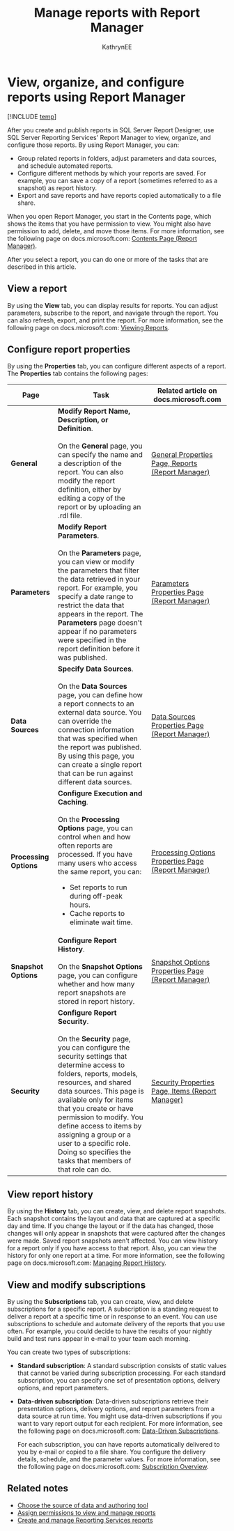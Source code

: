 ﻿---
title: Manage reports with Report Manager
titleSuffix: Azure DevOps Server
description: Use the SQL Server Reporting Services' Report Manager to view, organize, and configure reports
ms.technology: devops-analytics
ms.topic: conceptual
ms.assetid: f382806c-9509-45bf-b175-51a2c853621a
ms.author: kaelli
author: KathrynEE
monikerRange: '< azure-devops' 
ms.date: 09/23/2021
---


# View, organize, and configure reports using Report Manager 

[!INCLUDE [temp](../includes/tfs-report-platform-version.md)]

After you create and publish reports in SQL Server Report Designer, use SQL Server Reporting Services' Report Manager to view, organize, and configure those reports. By using Report Manager, you can:
- Group related reports in folders, adjust parameters and data sources, and schedule automated reports.
- Configure different methods by which your reports are saved. For example, you can save a copy of a report (sometimes referred to as a snapshot) as report history.
- Export and save reports and have reports copied automatically to a file share.  
  
 When you open Report Manager, you start in the Contents page, which shows the items that you have permission to view. You might also have permission to add, delete, and move those items. For more information, see the following page on docs.microsoft.com: [Contents Page (Report Manager)](/previous-versions/sql/sql-server-2008-r2/ms186470(v=sql.105)).  
  
 After you select a report, you can do one or more of the tasks that are described in this article.  
  
##  <a name="ViewAReport"></a> View a report  
 By using the **View** tab, you can display results for reports. You can adjust parameters, subscribe to the report, and navigate through the report. You can also refresh, export, and print the report. For more information, see the following page on docs.microsoft.com: [Viewing Reports](/previous-versions/sql/sql-server-2008-r2/ms156312(v=sql.105)).  
  
##  <a name="ConfigureReportProperties"></a> Configure report properties  
 By using the **Properties** tab, you can configure different aspects of a report. The **Properties** tab contains the following pages:  
  
|Page|Task|Related article on docs.microsoft.com|  
|----------|----------|---------------------------------------------|  
|**General**|**Modify Report Name, Description, or Definition**.<br /><br /> On the **General** page, you can specify the name and a description of the report. You can also modify the report definition, either by editing a copy of the report or by uploading an .rdl file.|[General Properties Page, Reports (Report Manager)](/previous-versions/sql/sql-server-2008-r2/ms186545(v=sql.105))|  
|**Parameters**|**Modify Report Parameters**.<br /><br /> On the **Parameters** page, you can view or modify the parameters that filter the data retrieved in your report. For example, you specify a date range to restrict the data that appears in the report. The **Parameters** page doesn't appear if no parameters were specified in the report definition before it was published.|[Parameters Properties Page (Report Manager)](/previous-versions/sql/sql-server-2008-r2/ms189700(v=sql.105))|  
|**Data Sources**|**Specify Data Sources**.<br /><br /> On the **Data Sources** page, you can define how a report connects to an external data source. You can override the connection information that was specified when the report was published. By using this page, you can create a single report that can be run against different data sources.|[Data Sources Properties Page (Report Manager)](/previous-versions/sql/sql-server-2008-r2/ms190041(v=sql.105))|  
|**Processing Options**|**Configure Execution and Caching**.<br /><br /> On the **Processing Options** page, you can control when and how often reports are processed. If you have many users who access the same report, you can:<ul><li>Set reports to run during off-peak hours.</li><li>Cache reports to eliminate wait time.</li></ul>|[Processing Options Properties Page (Report Manager)](/previous-versions/sql/sql-server-2008-r2/ms178821(v=sql.105))|  
|**Snapshot Options**|**Configure Report History**.<br /><br /> On the **Snapshot Options** page, you can configure whether and how many report snapshots are stored in report history.|[Snapshot Options Properties Page (Report Manager)](/previous-versions/sql/sql-server-2008-r2/ms189952(v=sql.105))|  
|**Security**|**Configure Report Security**.<br /><br /> On the **Security** page, you can configure the security settings that determine access to folders, reports, models, resources, and shared data sources. This page is available only for items that you create or have permission to modify. You define access to items by assigning a group or a user to a specific role. Doing so specifies the tasks that members of that role can do.|[Security Properties Page, Items (Report Manager)](/previous-versions/sql/sql-server-2008-r2/ms180265(v=sql.105))|  
  
##  <a name="ViewReportHistory"></a> View report history  
 By using the **History** tab, you can create, view, and delete report snapshots. Each snapshot contains the layout and data that are captured at a specific day and time. If you change the layout or if the data has changed, those changes will only appear in snapshots that were captured after the changes were made. Saved report snapshots aren't affected. You can view history for a report only if you have access to that report. Also, you can view the history for only one report at a time. For more information, see the following page on docs.microsoft.com: [Managing Report History](/previous-versions/sql/sql-server-2008-r2/ms155849(v=sql.105)).  
  
##  <a name="ViewAndModifySubscriptions"></a> View and modify subscriptions  
 By using the **Subscriptions** tab, you can create, view, and delete subscriptions for a specific report. A subscription is a standing request to deliver a report at a specific time or in response to an event. You can use subscriptions to schedule and automate delivery of the reports that you use often. For example, you could decide to have the results of your nightly build and test runs appear in e-mail to your team each morning.  
  
 You can create two types of subscriptions:  
  
- **Standard subscription**: A standard subscription consists of static values that cannot be varied during subscription processing. For each standard subscription, you can specify one set of presentation options, delivery options, and report parameters.  
  
- **Data-driven subscription**: Data-driven subscriptions retrieve their presentation options, delivery options, and report parameters from a data source at run time. You might use data-driven subscriptions if you want to vary report output for each recipient. For more information, see the following page on docs.microsoft.com: [Data-Driven Subscriptions](/previous-versions/sql/sql-server-2008-r2/ms159150(v=sql.105)).  
  
  For each subscription, you can have reports automatically delivered to you by e-mail or copied to a file share. You configure the delivery details, schedule, and the parameter values. For more information, see the following page on docs.microsoft.com: [Subscription Overview](/previous-versions/sql/sql-server-2008-r2/ms159762(v=sql.105)).  
  
## Related notes
-  [Choose the source of data and authoring tool](../sql-reports/components-data-warehouse.md)   
-  [Assign permissions to view and manage reports](grant-permissions-to-reports.md)   
-  [Create and manage Reporting Services reports](../sql-reports/create-and-manage-reporting-services-reports.md)